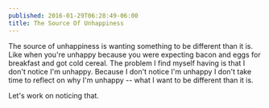 ```yaml
---
published: 2016-01-29T06:28:49-06:00
title: The Source Of Unhappiness
---
```

The source of unhappiness is wanting something to be different than it is. Like when you're unhappy because you were expecting bacon and eggs for breakfast and got cold cereal. The problem I find myself having is that I don't notice I'm unhappy. Because I don't notice I'm unhappy I don't take time to reflect on why I'm unhappy -- what I want to be different than it is.

Let's work on noticing that.